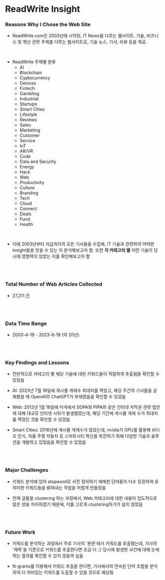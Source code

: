 # ReadWrite Insight

### Reasons Why I Chose the Web Site

- ReadWrite.com은 2003년에 시작된, IT News를 다루는 웹사이트. 기술, 비즈니스 및 혁신 관련 주제를 다루는 웹사이트로, 기술 뉴스, 기사, 리뷰 등을 제공.

<br>

- ReadWrite 주제별 분류
  - AI
  - Blockchain
  - Cyptocurrency
  - Devices
  - Fintech
  - Gambling
  - Industrial
  - Startups
  - Smart Cities
  - Lifestyle
  - Reviews
  - Sales
  - Marketing
  - Customer
  - Service
  - IoT
  - AR/VR
  - Code
  - Data and Security
  - Energy
  - Hack
  - Web
  - Productivity
  - Culture
  - Branding
  - Tech
  - Cloud
  - Connect
  - Deals
  - Fund
  - Health

<br>

- 이에 2003년부터 지금까지의 모든 기사들을 수집해, IT 기술과 관련하여 어떠한 Insight들을 얻을 수 있는 지 분석해보고자 함. 또한 __각 카테고리 별__ 어떤 기술이 당시에 영향력이 있었는 지를 확인해보고자 함

<br>
<br>

### Total Number of Web Articles Collected

- 27,211 건

<br>
<br>

### Data Time Range

- 2003-4-19 - 2023-8-19 (약 20년)

<br>
<br>

### Key Findings and Lessons

- 전반적으로 카테고리 별 해당 기술에 대한 키워드들이 적절하게 추출됨을 확인할 수 있었음

- AI: 2023년 7월 16일에 게시물 게재수 최대치를 찍었고, 해당 주간의 기사들을 살펴봤을 때 OpenAI의 ChatGPT가 화재였음을 확인할 수 있었음

- Web: 2012년 1월 18일에 미국에서 SOPA와 PIPA와 같은 인터넷 저작권 관련 법안에 대해 대규모 인터넷 시위가 발생했었는데, 해당 기간에 게시물 게재 수가 최대치를 찍었던 것을 확인할 수 있었음

- Smart Cities: 2016년에 게시물 게재수가 많았는데, nvidia가 GPU를 활용해 비디오 인식, 자율 주행 자동차 등 스마트시티 혁신을 촉진하기 위해 다양한 기술과 솔루션을 개발하고 있었음을 확인할 수 있었음

<br>
<br>

### Major Challenges

- 키워드 분석에 있어 stopword로 사전 정의하기 애매한 단어들이 다수 등장하여 유의미한 키워드들을 밝혀내는 작업을 어렵게 만들었음

- 전체 글들을 clustering 하는 과정에서, Web 카테고리에 대한 내용이 압도적으로 많은 양을 차지하였기 때문에, 이를 고르게 clustering하기가 쉽지 않았음

<br>
<br>

### Future Work

- 키워드를 분석하는 과정에서 주로 기사의 '본문'에서 키워드를 추출했는데, 기사의 '제목'을 기준으로 키워드를 추출한다면 조금 더 그 당시에 발생한 사건에 대해 눈에 띄는 결과를 확인할 수 있지 않을까 싶음

- N-grams를 이용해서 키워드 추출을 한다면, 기사에서의 연속된 단어 조합을 분석하여 더 의미있는 키워드를 도출할 수 있을 것으로 예상됨
